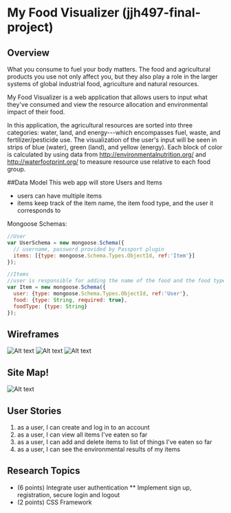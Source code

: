 # My Food Visualizer (jjh497-final-project)

## Overview
What you consume to fuel your body matters. The food and agricultural products you use not only affect you, but they also play a role in the larger systems of global industrial food, agriculture and natural resources.

My Food Visualizer is a web application that allows users to input what they've consumed and view the resource allocation and environmental impact of their food.

In this application, the agricultural resources are sorted into three categories: water, land, and energy---which encompasses fuel, waste, and fertilizer/pesticide use. The visualization of the user's input will be seen in strips of blue (water), green (land), and yellow (energy). Each block of color is calculated by using data from http://environmentalnutrition.org/ and http://waterfootprint.org/ to measure resource use relative to each food group.

##Data Model
This web app will store Users and Items
* users can have multiple items
* items keep track of the item name, the item food type, and the user it corresponds to

Mongoose Schemas:


```javascript
//User
var UserSchema = new mongoose.Schema({
  // username, password provided by Passport plugin
  items: [{type: mongoose.Schema.Types.ObjectId, ref:'Item'}]
});

//Items
//user is responsible for adding the name of the food and the food type
var Item = new mongoose.Schema({
  user: {type: mongoose.Schema.Types.ObjectId, ref:'User'},
  food: {type: String, required: true},
  foodType: {type: String}
});
```
## Wireframes
![Alt text](/wireframes/IMG_01.JPG)
![Alt text](/wireframes/IMG_02.JPG)
![Alt text](/wireframes/IMG_03.JPG)

## Site Map!
![Alt text](/sitemap/sitemap.JPG)

## User Stories
1. as a user, I can create and log in to an account
2. as a user, I can view all items I've eaten so far
3. as a user, I can add and delete items to list of things I've eaten so far
4. as a user, I can see the environmental results of my items

## Research Topics
* (6 points) Integrate user authentication
** Implement sign up, registration, secure login and logout
* (2 points) CSS Framework

